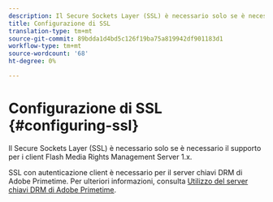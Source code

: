 ```yaml
---
description: Il Secure Sockets Layer (SSL) è necessario solo se è necessario il supporto per i client Flash Media Rights Management Server 1.x.
title: Configurazione di SSL
translation-type: tm+mt
source-git-commit: 89bdda1d4bd5c126f19ba75a819942df901183d1
workflow-type: tm+mt
source-wordcount: '68'
ht-degree: 0%

---
```



# Configurazione di SSL {#configuring-ssl}

Il Secure Sockets Layer (SSL) è necessario solo se è necessario il supporto per i client Flash Media Rights Management Server 1.x.

SSL con autenticazione client è necessario per il server chiavi DRM di Adobe Primetime. Per ulteriori informazioni, consulta [Utilizzo del server chiavi DRM di Adobe Primetime](../../using-the-drm-key-server/requirements.md).
